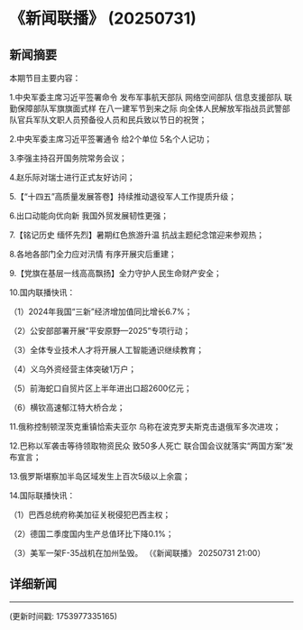 # 《新闻联播》 (20250731)

## 新闻摘要

本期节目主要内容：


1.中央军委主席习近平签署命令 发布军事航天部队 网络空间部队 信息支援部队 联勤保障部队军旗旗面式样 在八一建军节到来之际 向全体人民解放军指战员武警部队官兵军队文职人员预备役人员和民兵致以节日的祝贺；


2.中央军委主席习近平签署通令 给2个单位 5名个人记功；


3.李强主持召开国务院常务会议；


4.赵乐际对瑞士进行正式友好访问；


5.【“十四五”高质量发展答卷】持续推动退役军人工作提质升级；


6.出口动能向优向新 我国外贸发展韧性更强；


7.【铭记历史 缅怀先烈】暑期红色旅游升温 抗战主题纪念馆迎来参观热；


8.各地各部门全力应对汛情 有序开展灾后重建；


9.【党旗在基层一线高高飘扬】全力守护人民生命财产安全；


10.国内联播快讯：


（1）2024年我国“三新”经济增加值同比增长6.7%；


（2）公安部部署开展“平安原野—2025”专项行动；


（3）全体专业技术人才将开展人工智能通识继续教育；


（4）义乌外资经营主体突破1万户；


（5）前海蛇口自贸片区上半年进出口超2600亿元；


（6）横钦高速郁江特大桥合龙；


11.俄称控制顿涅茨克重镇恰索夫亚尔 乌称在波克罗夫斯克击退俄军多次进攻；


12.巴称以军袭击等待领取物资民众 致50多人死亡 联合国会议就落实“两国方案”发布宣言；


13.俄罗斯堪察加半岛区域发生上百次5级以上余震；


14.国际联播快讯：


（1）巴西总统府称美加征关税侵犯巴西主权；


（2）德国二季度国内生产总值环比下降0.1%；


（3）美军一架F-35战机在加州坠毁。
（《新闻联播》 20250731 21:00）

## 详细新闻

---

(更新时间戳: 1753977335165)

